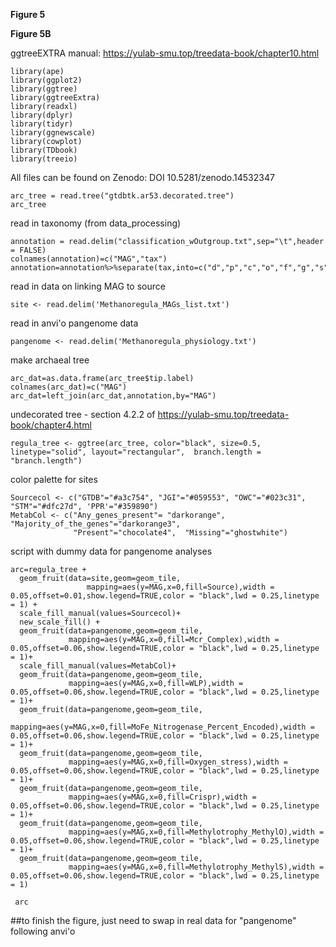 **Figure 5**

**Figure 5B**

ggtreeEXTRA manual: https://yulab-smu.top/treedata-book/chapter10.html

```
library(ape)
library(ggplot2)
library(ggtree)
library(ggtreeExtra)
library(readxl)
library(dplyr)
library(tidyr)
library(ggnewscale)
library(cowplot)
library(TDbook)
library(treeio)
```

All files can be found on Zenodo: DOI 10.5281/zenodo.14532347


```
arc_tree = read.tree("gtdbtk.ar53.decorated.tree")
arc_tree
```

read in taxonomy (from data_processing)

```
annotation = read.delim("classification_wOutgroup.txt",sep="\t",header = FALSE)
colnames(annotation)=c("MAG","tax")
annotation=annotation%>%separate(tax,into=c("d","p","c","o","f","g","s"),sep=";",remove=FALSE)
```

read in data on linking MAG to source
```
site <- read.delim('Methanoregula_MAGs_list.txt')
```

read in anvi'o pangenome data
```
pangenome <- read.delim('Methanoregula_physiology.txt')
```

 make archaeal tree
 ```
arc_dat=as.data.frame(arc_tree$tip.label)
colnames(arc_dat)=c("MAG")
arc_dat=left_join(arc_dat,annotation,by="MAG")
```

undecorated tree - section 4.2.2 of https://yulab-smu.top/treedata-book/chapter4.html
```
regula_tree <- ggtree(arc_tree, color="black", size=0.5, linetype="solid", layout="rectangular",  branch.length = "branch.length")
```

color palette for sites
```
Sourcecol <- c("GTDB"="#a3c754", "JGI"="#059553", "OWC"="#023c31", "STM"="#dfc27d", 'PPR'="#359890")
MetabCol <- c("Any_genes_present"= "darkorange",   "Majority_of_the_genes"="darkorange3",
              "Present"="chocolate4",  "Missing"="ghostwhite")
```

script with dummy data for pangenome analyses
```
arc=regula_tree +
  geom_fruit(data=site,geom=geom_tile,
                 mapping=aes(y=MAG,x=0,fill=Source),width = 0.05,offset=0.01,show.legend=TRUE,color = "black",lwd = 0.25,linetype = 1) +
  scale_fill_manual(values=Sourcecol)+
  new_scale_fill() + 
  geom_fruit(data=pangenome,geom=geom_tile,
             mapping=aes(y=MAG,x=0,fill=Mcr_Complex),width = 0.05,offset=0.06,show.legend=TRUE,color = "black",lwd = 0.25,linetype = 1)+
  scale_fill_manual(values=MetabCol)+
  geom_fruit(data=pangenome,geom=geom_tile,
             mapping=aes(y=MAG,x=0,fill=WLP),width = 0.05,offset=0.06,show.legend=TRUE,color = "black",lwd = 0.25,linetype = 1)+
  geom_fruit(data=pangenome,geom=geom_tile,
             mapping=aes(y=MAG,x=0,fill=MoFe_Nitrogenase_Percent_Encoded),width = 0.05,offset=0.06,show.legend=TRUE,color = "black",lwd = 0.25,linetype = 1)+
  geom_fruit(data=pangenome,geom=geom_tile,
             mapping=aes(y=MAG,x=0,fill=Oxygen_stress),width = 0.05,offset=0.06,show.legend=TRUE,color = "black",lwd = 0.25,linetype = 1)+
  geom_fruit(data=pangenome,geom=geom_tile,
             mapping=aes(y=MAG,x=0,fill=Crispr),width = 0.05,offset=0.06,show.legend=TRUE,color = "black",lwd = 0.25,linetype = 1)+
  geom_fruit(data=pangenome,geom=geom_tile,
             mapping=aes(y=MAG,x=0,fill=Methylotrophy_MethylO),width = 0.05,offset=0.06,show.legend=TRUE,color = "black",lwd = 0.25,linetype = 1)+
  geom_fruit(data=pangenome,geom=geom_tile,
             mapping=aes(y=MAG,x=0,fill=Methylotrophy_MethylS),width = 0.05,offset=0.06,show.legend=TRUE,color = "black",lwd = 0.25,linetype = 1)

 arc
```


##to finish the figure, just need to swap in real data for "pangenome" following anvi'o


